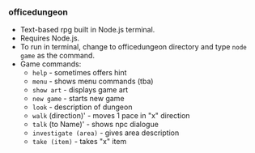 ### officedungeon

- Text-based rpg built in Node.js terminal.
- Requires Node.js.
- To run in terminal, change to officedungeon directory and type `node game` as the command.
- Game commands:
    - `help` - sometimes offers hint
    - `menu` - shows menu commands (tba)
    - `show art` - displays game art
    - `new game` - starts new game
    - `look` - description of dungeon
    - `walk` (direction)' - moves 1 pace in "x" direction
    - `talk` (to Name)' - shows npc dialogue
    - `investigate (area)` - gives area description
    - `take (item)` - takes "x" item